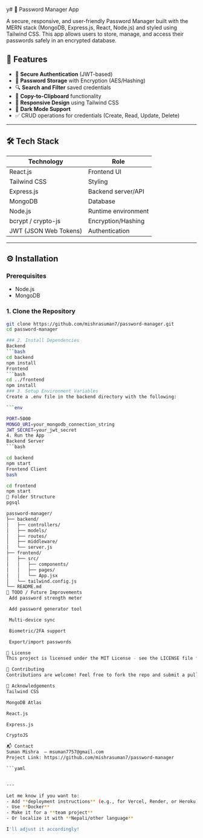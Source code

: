 y# 🔐 Password Manager App

A secure, responsive, and user-friendly Password Manager built with the MERN stack (MongoDB, Express.js, React, Node.js) and styled using Tailwind CSS. This app allows users to store, manage, and access their passwords safely in an encrypted database.

## 🌟 Features

- 🔐 **Secure Authentication** (JWT-based)
- 📁 **Password Storage** with Encryption (AES/Hashing)
- 🔍 **Search and Filter** saved credentials
- 🧾 **Copy-to-Clipboard** functionality
- 📱 **Responsive Design** using Tailwind CSS
- 🌙 **Dark Mode Support** 
- ✅ CRUD operations for credentials (Create, Read, Update, Delete)

---

## 🛠️ Tech Stack

| Technology | Role |
|------------|------|
| React.js   | Frontend UI |
| Tailwind CSS | Styling |
| Express.js | Backend server/API |
| MongoDB    | Database |
| Node.js    | Runtime environment |
| bcrypt / crypto-js | Encryption/Hashing |
| JWT (JSON Web Tokens) | Authentication |

---


## ⚙️ Installation

### Prerequisites

- Node.js
- MongoDB

### 1. Clone the Repository

```bash
git clone https://github.com/mishrasuman7/password-manager.git
cd password-manager

### 2. Install Dependencies
Backend
```bash
cd backend
npm install
Frontend
```bash
cd ../frontend
npm install
### 3. Setup Environment Variables
Create a .env file in the backend directory with the following:

```env

PORT=5000
MONGO_URI=your_mongodb_connection_string
JWT_SECRET=your_jwt_secret
4. Run the App
Backend Server
```bash

cd backend
npm start
Frontend Client
bash

cd frontend
npm start
🚧 Folder Structure
pgsql

password-manager/
├── backend/
│   ├── controllers/
│   ├── models/
│   ├── routes/
│   ├── middleware/
│   └── server.js
├── frontend/
│   ├── src/
│   │   ├── components/
│   │   ├── pages/
│   │   └── App.jsx
│   └── tailwind.config.js
└── README.md
📌 TODO / Future Improvements
 Add password strength meter

 Add password generator tool

 Multi-device sync

 Biometric/2FA support

 Export/import passwords

📄 License
This project is licensed under the MIT License - see the LICENSE file for details.

🤝 Contributing
Contributions are welcome! Feel free to fork the repo and submit a pull request. For major changes, please open an issue first to discuss what you would like to change.

🙌 Acknowledgements
Tailwind CSS

MongoDB Atlas

React.js

Express.js

CryptoJS

📬 Contact
Suman Mishra  – msuman7757@gmail.com
Project Link: https://github.com/mishrasuman7/password-manager

```yaml


---

Let me know if you want to:
- Add **deployment instructions** (e.g., for Vercel, Render, or Heroku)
- Use **Docker**
- Make it for a **team project**
- Or localize it with **Nepali/other language**

I'll adjust it accordingly!
